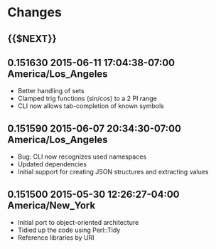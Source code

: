 # Changes

## {{$NEXT}}

## 0.151630  2015-06-11 17:04:38-07:00 America/Los_Angeles

* Better handling of sets
* Clamped trig functions (sin/cos) to a 2 PI range
* CLI now allows tab-completion of known symbols

## 0.151590  2015-06-07 20:34:30-07:00 America/Los_Angeles

* Bug: CLI now recognizes used namespaces
* Updated dependencies
* Initial support for creating JSON structures and extracting values

## 0.151500  2015-05-30 12:26:27-04:00 America/New_York

* Initial port to object-oriented architecture
* Tidied up the code using Perl::Tidy
* Reference libraries by URI
